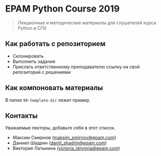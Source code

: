 # EPAM Python Course 2019

> Лекционные и методические материалы для слушателей курса Python в СПб

## Как работать с репозиторием

- Склонировать
- Выполнить задание
- Прислать ответственному преподавателю ссылку на свой репозиторий с решениями

## Как компоновать материалы

В папке ```99-template-dir``` лежит пример.

## Контакты

Уважаемые лекторы, добавьте себя в этот список.

- Максим Смирнов (maksim_smirnov@epam.com)
- Даниил Шадрин (daniil_shadrin@epam.com)
- Виктория Латынина (victoria_latynina@epam.com)

